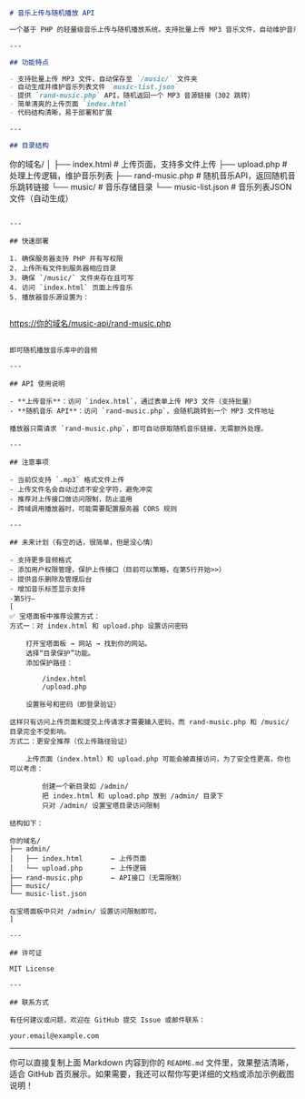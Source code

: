 
```markdown
# 音乐上传与随机播放 API

一个基于 PHP 的轻量级音乐上传与随机播放系统。支持批量上传 MP3 音乐文件，自动维护音乐列表，提供随机音乐接口，方便音乐播放器动态调用随机音乐。

---

## 功能特点

- 支持批量上传 MP3 文件，自动保存至 `/music/` 文件夹
- 自动生成并维护音乐列表文件 `music-list.json`
- 提供 `rand-music.php` API，随机返回一个 MP3 音源链接（302 跳转）
- 简单清爽的上传页面 `index.html`
- 代码结构清晰，易于部署和扩展

---

## 目录结构

```

你的域名/
│
├── index.html           # 上传页面，支持多文件上传
├── upload.php           # 处理上传逻辑，维护音乐列表
├── rand-music.php       # 随机音乐API，返回随机音乐跳转链接
└── music/               # 音乐存储目录
└── music-list.json  # 音乐列表JSON文件（自动生成）

```

---

## 快速部署

1. 确保服务器支持 PHP 并有写权限
2. 上传所有文件到服务器相应目录
3. 确保 `/music/` 文件夹存在且可写
4. 访问 `index.html` 页面上传音乐
5. 播放器音乐源设置为：
   
```

[https://你的域名/music-api/rand-music.php](https://你的域名/music-api/rand-music.php)

```

即可随机播放音乐库中的音频

---

## API 使用说明

- **上传音乐**：访问 `index.html`，通过表单上传 MP3 文件（支持批量）
- **随机音乐 API**：访问 `rand-music.php`，会随机跳转到一个 MP3 文件地址

播放器只需请求 `rand-music.php`，即可自动获取随机音乐链接，无需额外处理。

---

## 注意事项

- 当前仅支持 `.mp3` 格式文件上传
- 上传文件名会自动过滤不安全字符，避免冲突
- 推荐对上传接口做访问限制，防止滥用
- 跨域调用播放器时，可能需要配置服务器 CORS 规则

---

## 未来计划（有空的话，很简单，但是没心情）

- 支持更多音频格式
- 添加用户权限管理，保护上传接口（目前可以策略，在第5行开始>>）
- 提供音乐删除及管理后台
- 增加音乐标签显示支持
-第5行—
[
✅ 宝塔面板中推荐设置方式：
方式一：对 index.html 和 upload.php 设置访问密码

    打开宝塔面板 → 网站 → 找到你的网站。
    选择“目录保护”功能。
    添加保护路径：

        /index.html
        /upload.php

    设置账号和密码（即登录验证）

这样只有访问上传页面和提交上传请求才需要输入密码，而 rand-music.php 和 /music/ 目录完全不受影响。
方式二：更安全推荐（仅上传路径验证）

    上传页面（index.html）和 upload.php 可能会被直接访问，为了安全性更高，你也可以考虑：

        创建一个新目录如 /admin/
        把 index.html 和 upload.php 放到 /admin/ 目录下
        只对 /admin/ 设置宝塔目录访问限制

结构如下：

你的域名/
├── admin/
│   ├── index.html       ← 上传页面
│   └── upload.php       ← 上传逻辑
├── rand-music.php       ← API接口（无需限制）
├── music/
└── music-list.json

在宝塔面板中只对 /admin/ 设置访问限制即可。
]

---

## 许可证

MIT License

---

## 联系方式

有任何建议或问题，欢迎在 GitHub 提交 Issue 或邮件联系：

your.email@example.com
```

---

你可以直接复制上面 Markdown 内容到你的 `README.md` 文件里，效果整洁清晰，适合 GitHub 首页展示。如果需要，我还可以帮你写更详细的文档或添加示例截图说明！
